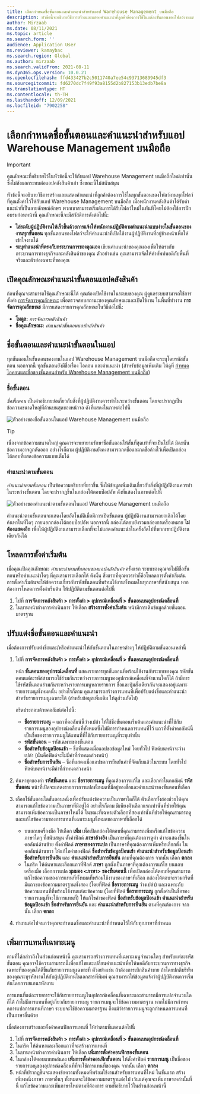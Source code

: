 ```yaml
---
title: เลือกกำหนดชื่อขั้นตอนและคำแนะนำสำหรับแอป Warehouse Management บนมือถือ
description: หัวข้อนี้จะอธิบายวิธีการสร้างและแสดงคําแนะนําที่ลูกค้าต้องการใช้ในแต่ละขั้นตอนของโฟลว์งานแต่ละโฟลว์ที่คุณตั้งค่าไว้ให้กับแอป Warehouse Management บนมือถือ
author: Mirzaab
ms.date: 08/11/2021
ms.topic: article
ms.search.form: ''
audience: Application User
ms.reviewer: kamaybac
ms.search.region: Global
ms.author: mirzaab
ms.search.validFrom: 2021-08-11
ms.dyn365.ops.version: 10.0.21
ms.openlocfilehash: ffd433427b2c5011740a7ee54c93713689945df3
ms.sourcegitcommit: fd6270dc7f49f93a8155d2b827153b13edb7be8a
ms.translationtype: HT
ms.contentlocale: th-TH
ms.lasthandoff: 12/09/2021
ms.locfileid: "7902258"
---
```

# <a name="customize-step-titles-and-instructions-for-the-warehouse-management-mobile-app"></a>เลือกกำหนดชื่อขั้นตอนและคำแนะนำสำหรับแอป Warehouse Management บนมือถือ

> [!IMPORTANT]
> คุณลักษณะที่อธิบายไว้ในหัวข้อนี้จะใช้กับแอป Warehouse Management บนมือถือใหม่เท่านั้น ซึ่งไม่ส่งผลกระทบต่อแอปคลังสินค้าเก่า ซึ่งขณะนี้ไม่สนับสนุน

หัวข้อนี้จะอธิบายวิธีการสร้างและแสดงคําแนะนําที่ลูกค้าต้องการใช้ในทุกขั้นตอนของโฟลว์งานทุกโฟลว์ที่คุณตั้งค่าไว้ให้กับแอป Warehouse Management บนมือถือ เมื่อพนักงานคลังสินค้าได้รับคําแนะนําที่เป็นลายลักษณ์อักษร พวกเขาสามารถเริ่มต้นการได้รับโฟลว์ใหม่ในทันทีโดยไม่ต้องใช้การฝึกอบรมก่อนหน้านี้ คุณลักษณะนี้จะมีสวัสดิการดังต่อไปนี้:

- **ไล่ระดับผู้ปฏิบัติงานให้เร็วขึ้นด้วยการแจ้งให้พนักงานปฏิบัติตามคําแนะนําแบบง่ายในขั้นตอนของงานทุกขั้นตอน** ทุกขั้นตอนของโฟลว์จะให้คําแนะนําที่เปิดใช้งานผู้ปฏิบัติงานที่อยู่ข้างหน้าเพื่อให้เข้าใจงานได้
- **ระบุคําแนะนําที่ตรงกับกระบวนการของคุณเอง** เขียนคําแนะนําของคุณเองเพื่อให้ตรงกับกระบวนการทางธุรกิจและคลังสินค้าของคุณ ตัวอย่างเช่น คุณสามารถจัดให้คำศัพท์พอดีกับพื้นที่จริงและตัวย่อเฉพาะที่ของคุณ

## <a name="turn-on-the-warehouse-app-step-instructions-feature"></a>เปิดคุณลักษณะคําแนะนําขั้นตอนแอปคลังสินค้า

ก่อนที่คุณจะสามารถใช้คุณลักษณะนี้ได้ คุณต้องเปิดใช้งานในระบบของคุณ ผู้ดูแลระบบสามารถใช้การตั้งค่า [การจัดการคุณลักษณะ](../../fin-ops-core/fin-ops/get-started/feature-management/feature-management-overview.md) เพื่อตรวจสอบสถานะของคุณลักษณะและเปิดใช้งาน ในพื้นที่ทำงาน **การจัดการคุณลักษณะ** มีการแสดงรายการคุณลักษณะในวิธีต่อไปนี้:

- **โมดูล:** *การจัดการคลังสินค้า*
- **ชื่อคุณลักษณะ:** *คําแนะนําขั้นตอนแอปคลังสินค้า*

## <a name="step-titles-and-step-instructions-in-the-app"></a>ชื่อขั้นตอนและคําแนะนําขั้นตอนในแอป

ทุกขั้นตอนในขั้นตอนของงานในแอป Warehouse Management บนมือถือจะระบุโดยรหัสขั้นตอน นอกจากนี้ ทุกขั้นตอนยังมีชื่อเรื่อง ไอคอน และคําแนะนํา (สำหรับข้อมูลเพิ่มเติม ให้ดูที่ [กําหนดไอคอนและชื่อของขั้นตอนสำหรับ Warehouse Management บนมือถือ](step-icons-titles.md))

### <a name="step-titles"></a>ชื่อขั้นตอน

*ชื่อขั้นตอน* เป็นคำอธิบายย่อเกี่ยวกับสิ่งที่ผู้ปฏิบัติงานควรทำในระหว่างขั้นตอน โดยจะปรากฏเป็นข้อความขนาดใหญ่ที่ด้านบนสุดของหน้าจอ ดังที่แสดงในภาพต่อไปนี้

![ตัวอย่างของชื่อขั้นตอนในแอป Warehouse Management บนมือถือ](media/wma-step-title.png "ตัวอย่างของชื่อขั้นตอนในแอป Warehouse Management บนมือถือ")

> [!TIP]
> เนื่องจากข้อความขนาดใหญ่ คุณควรจะพยายามรักษาชื่อขั้นตอนให้สั้นที่สุดเท่าที่จะเป็นไปได้ มิฉะนั้นข้อความอาจถูกตัดออก อย่างไรก็ตาม ผู้ปฏิบัติงานยังคงสามารถกดชื่อและกดชื่อค้างไว้เพื่อเปิดกล่องโต้ตอบที่แสดงข้อความแบบเต็มได้

### <a name="step-instructions"></a>คำแนะนำตามขั้นตอน

*คำแนะนำตามขั้นตอน* เป็นข้อความอธิบายที่ยาวขึ้น ซึ่งให้ข้อมูลเพิ่มเติมเกี่ยวกับสิ่งที่ผู้ปฏิบัติงานควรทำในระหว่างขั้นตอน โดยจะปรากฏขึ้นในกล่องโต้ตอบป๊อปอัพ ดังที่แสดงในภาพต่อไปนี้

![ตัวอย่างของคำแนะนำตามขั้นตอนในแอป Warehouse Management บนมือถือ](media/wma-step-instructions.png "ตัวอย่างของคำแนะนำตามขั้นตอนในแอป Warehouse Management บนมือถือ")

คำแนะนำตามขั้นตอนจะแสดงโดยอัตโนมัติเมื่อมีการเปิดขั้นตอน ผู้ปฏิบัติงานสามารถยกเลิกได้โดยค้นหาในที่ใดๆ ภายนอกกล่องโต้ตอบป๊อปอัพ นอกจากนี้ กล่องโต้ตอบยังรวมกล่องกาเครื่องหมาย **ไม่ต้องแสดงอีก** เพื่อให้ผู้ปฏิบัติงานสามารถเลือกที่จะไม่แสดงคำแนะนำในครั้งถัดไปที่พวกเขาปฏิบัติงานเดียวกันได้

## <a name="load-the-default-setup"></a>โหลดการตั้งค่าเริ่มต้น

เมื่อคุณเปิดคุณลักษณะ *คําแนะนําตามขั้นตอนของแอปคลังสินค้า* ครั้งแรก ระบบของคุณจะไม่มีชื่อขั้นตอนหรือคําแนะนําใดๆ ที่คุณสามารถเลือกได้ ดังนั้น สิ่งแรกที่คุณควรทำก็คือโหลดการตั้งค่าเริ่มต้น การตั้งค่าเริ่มต้นจะให้ข้อความเกี่ยวกับรหัสขั้นตอนที่พร้อมใช้งานทั้งหมดในทุกภาษาที่สนับสนุน หากต้องการโหลดการตั้งค่าเริ่มต้น ให้ปฏิบัติตามขั้นตอนต่อไปนี้

1. ไปที่ **การจัดการคลังสินค้า \> การตั้งค่า \> อุปกรณ์เคลื่อนที่ \> ขั้นตอนบนอุปกรณ์เคลื่อนที่**
1. ในบานหน้าต่างการดำเนินการ ให้เลือก **สร้างการตั้งค่าเริ่มต้น** หน้ามีการเติมข้อมูลด้วยขั้นตอนมาตรฐาน

## <a name="customize-step-titles-and-instructions"></a>ปรับแต่งชื่อขั้นตอนและคําแนะนํา

เมื่อต้องการปรับแต่งชื่อและ/หรือคำแนะนำให้กับขั้นตอนในภาษาต่างๆ ให้ปฏิบัติตามขั้นตอนเหล่านี้

1. ไปที่ **การจัดการคลังสินค้า \> การตั้งค่า \> อุปกรณ์เคลื่อนที่ \> ขั้นตอนบนอุปกรณ์เคลื่อนที่**

    หน้า **ขั้นตอนของอุปกรณ์เคลื่อนที่** แสดงรายการทุกขั้นตอนที่พร้อมใช้งานกับระบบของคุณ รหัสขั้นตอนแต่ละรหัสสามารถใช้ร่วมกันระหว่างรายการเมนูของอุปกรณ์เคลื่อนที่จํานวนใดก็ได้ ถ้ามีการใช้รหัสขั้นตอนร่วมกันระหว่างรายการเมนูหลายรายการ ชื่อและปุ่มสั่งเดียวกันจะแสดงอยู่เฉพาะรายการเมนูทั้งหมดนั้น อย่างไรก็ตาม คุณสามารถสร้างการแทนที่เพื่อปรับแต่งชื่อและคำแนะนำสำหรับรายการเมนูเฉพาะได้ (สำหรับข้อมูลเพิ่มเติม ให้ดูส่วนถัดไป)

    กริดประกอบด้วยคอลัมน์ต่อไปนี้:

    - **ชื่อรายการเมนู** – แถวที่คอลัมน์นี้ว่างเปล่า ให้ใช้ชื่อขั้นตอนเริ่มต้นและคำแนะนำที่ใช้กับรายการเมนูของอุปกรณ์เคลื่อนที่ทั้งหมดซึ่งไม่มีการกําหนดการแทนที่ไว้ แถวที่ตั้งค่าคอลัมน์นี้เป็นชื่อของรายการเมนูได้แทนที่ที่ใช้กับรายการเมนูที่ระบุเท่านั้น
    - **รหัสขั้นตอน** – รหัสเฉพาะของขั้นตอน
    - **ชื่อสำหรับข้อมูลป้อนเข้า** – ชื่อที่แสดงเมื่อแอปขอข้อมูลใหม่ โดยทั่วไป ฟิลด์บนหน้าจะว่างเปล่า (นั่นคือฟิลด์จะไม่มีค่าที่กําหนดล่วงหน้า)
    - **ชื่อสำหรับการยืนยัน** – ชื่อที่แสดงเมื่อแอปขอการยืนยันค่าที่จัดเก็บแล้วในระบบ โดยทั่วไป ฟิลด์บนหน้าจะมีค่าที่กําหนดล่วงหน้า

1. ค้นหาชุดของค่า **รหัสขั้นตอน** และ **ชื่อรายการเมนู** ที่คุณต้องการแก้ไข และเลือกค่าในคอลัมน์ **รหัสขั้นตอน** หน้าที่เปิดจะแสดงรายการการแปลทั้งหมดที่มีอยู่ของชื่อและคำแนะนำของขั้นตอนที่เลือก
1. เลือกใช้ขั้นตอนใดขั้นตอนหนึ่งเพื่อปรับแต่งข้อความเป็นภาษาใดก็ได้ ตัวเลือกทั้งสองช่วยให้คุณสามารถแก้ไขข้อความเป็นภาษาที่มีอยู่ได้ อย่างไรก็ตาม มีเพียงตัวเลือกแรกเท่านั้นที่ช่วยให้คุณสามารถเพิ่มข้อความเป็นภาษาใหม่ได้ ในขณะที่เฉพาะตัวเลือกที่สองเท่านั้นที่ช่วยให้คุณสามารถดูและแก้ไขข้อความของการแทนที่เฉพาะเมนูทั้งหมดของภาษาที่เลือกได้

    - บนแถบเครื่องมือ ให้เลือก **เพิ่ม** เพื่อเปิดกล่องโต้ตอบที่คุณสามารถเพิ่มหรือแก้ไขข้อความภาษาใดๆ ที่สนับสนุน ตั้งค่าฟิลด์ **ภาษาอ้างอิง** เป็นภาษาที่คุณต้องการดูค่า ค่าจะแสดงขึ้นในคอลัมน์ด้านซ้าย ตั้งค่าฟิลด์ **ภาษาของการแปล** เป็นภาษาที่คุณต้องการเพิ่มหรือเลือกตั้ง ในคอลัมน์ด้านขวา ให้แก้ไขค่าของฟิลด์ **ชื่อสำหรับข้อมูลป้อนเข้า** **คำแนะนำสำหรับข้อมูลป้อนเข้า** **ชื่อสำหรับการยืนยัน** และ **คำแนะนำสำหรับการยืนยัน** ตามที่คุณต้องการ จากนั้น เลือก **ตกลง**
    - ในกริด ให้ค้นหาและเลือกแถวที่ฟิลด์ **ภาษา** ถูกตั้งเป็นภาษาที่คุณต้องการแก้ไข บนแถบเครื่องมือ เลือกการแปล **มุมมอง &lt;ภาษา&gt; ของขั้นตอนนี้** เพื่อเปิดกล่องโต้ตอบที่คุณสามารถแก้ไขข้อความของการแทนที่ทั้งหมดที่พร้อมใช้งานของภาษาที่เลือก กล่องโต้ตอบจะรวมกริดที่มีแถวของข้อความมาตรฐานทั้งสอง (โดยที่ฟิลด์ **ชื่อรายการเมนู** ว่างเปล่า) และเฉพาะกับข้อความแทนที่ที่พร้อมใช้งานแต่ละข้อความ (โดยที่ฟิลด์ **ชื่อรายการเมนู** ถูกตั้งค่าเป็นชื่อของรายการเมนูที่จะใช้การแทนที่) ให้แก้ไขค่าของฟิลด์ **ชื่อสำหรับข้อมูลป้อนเข้า** **คำแนะนำสำหรับข้อมูลป้อนเข้า** **ชื่อสำหรับการยืนยัน** และ **คำแนะนำสำหรับการยืนยัน** ตามที่คุณต้องการ จากนั้น เลือก **ตกลง**

1. ทำงานต่อไปจนกว่าคุณจะกําหนดชื่อและคำแนะนำที่กําหนดไว้ให้กับทุกภาษาที่กําหนด

## <a name="add-menu-specific-overrides"></a>เพิ่มการแทนที่เฉพาะเมนู

ตามที่ได้กล่าวถึงในส่วนก่อนหน้านี้ คุณสามารถสร้างการแทนที่เฉพาะเมนูจํานวนใดๆ สำหรับแต่ละรหัสขั้นตอน คุณอาจใช้ความสามารถนี้เพื่อแก้ไขและเปลี่ยนคำแนะนำเพื่อให้พอดีกับกระบวนการทางธุรกิจเฉพาะที่ของคุณได้ดีขึ้นกับรายการเมนูเฉพาะที่ ตัวอย่างเช่น ถ้าต้องการเบิกสินค้าขาย ถ้าโดยปกติบริษัทของคุณระบุรหัสงานให้กับผู้ปฏิบัติงานในเอกสารที่พิมพ์ คุณสามารถให้ข้อมูลแจ้งว่าผู้ปฏิบัติงานควรเริ่มต้นโดยการสแกนรหัสงาน

การแทนที่แต่ละรายการจะใช้กับรายการเมนูในอุปกรณ์เคลื่อนที่เฉพาะและสามารถมีการแปลจํานวนใดก็ได้ ถ้าไม่มีการแทนที่อยู่เกี่ยวกับรายการเมนู รายการเมนูจะใช้ข้อความมาตรฐาน หากไม่มีการกําหนดการแปลการแทนที่ภาษา ระบบจะใช้ข้อความมาตรฐาน ถึงแม้ว่ารายการเมนูจะถูกกําหนดการแทนที่เป็นภาษาอื่นด้วย

เมื่อต้องการสร้างและตั้งค่าคอนฟิกการแทนที่ ให้ทำตามขั้นตอนต่อไปนี้

1. ไปที่ **การจัดการคลังสินค้า \> การตั้งค่า \> อุปกรณ์เคลื่อนที่ \> ขั้นตอนบนอุปกรณ์เคลื่อนที่**
1. ในกริด ให้ค้นหาและเลือกแถวที่จะสร้างการแทนที่
1. ในบานหน้าต่างการดำเนินการ ให้เลือก **เพิ่มการตั้งค่าคอนฟิกของขั้นตอน**
1. ในกล่องโต้ตอบแบบหล่นลง **เพิ่มการตั้งค่าคอนฟิกขั้นตอน** ให้ตั้งค่าฟิลด์ **รายการเมนู** เป็นชื่อของรายการเมนูของอุปกรณ์เคลื่อนที่ที่จะใช้การแทนที่ของคุณ จากนั้น เลือก **ตกลง**
1. หน้าที่ปรากฏขึ้นจะแสดงข้อความทั้งหมดที่พร้อมใช้งานสำหรับการแทนที่ใหม่ ในขั้นแรก สร้างเพียงหนึ่งภาษา ภาษาอื่นๆ ทั้งหมดจะใช้ข้อความมาตรฐานต่อไป เว้นแต่คุณจะเพิ่มภาษาเหล่านั้นที่นี่ แก้ไขข้อความและเพิ่มภาษาใหม่ตามที่ต้องการ ตามที่อธิบายไว้ในส่วนก่อนหน้านี้
